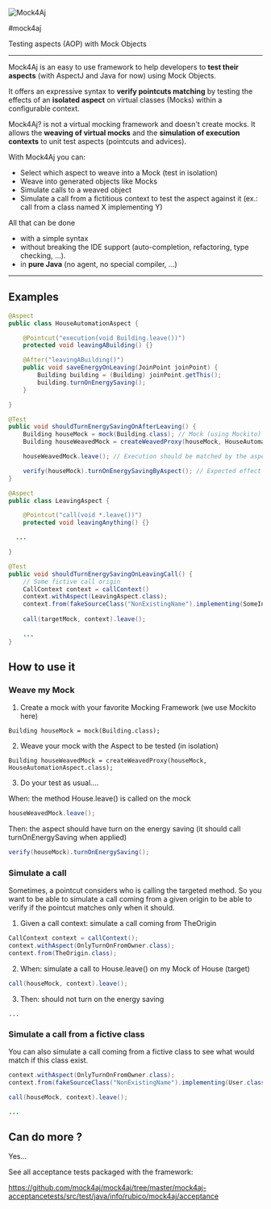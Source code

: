 ![Mock4Aj](https://raw2.github.com/mock4aj/mock4aj/master/logo/mock4aj_lt.png)

#mock4aj

Testing aspects (AOP) with Mock Objects
  

---

Mock4Aj is an easy to use framework to help developers to **test their aspects** (with AspectJ and Java for now) using Mock Objects.

It offers an expressive syntax to **verify pointcuts matching** by testing the effects of an **isolated aspect** on virtual classes (Mocks) within a configurable context.

Mock4Aj? is not a virtual mocking framework and doesn't create mocks. It allows the **weaving of virtual mocks** and the **simulation of execution contexts** to unit test aspects (pointcuts and advices).

With Mock4Aj you can:

- Select which aspect to weave into a Mock (test in isolation)
- Weave into generated objects like Mocks
- Simulate calls to a weaved object
- Simulate a call from a fictitious context to test the aspect against it (ex.: call from a class named X implementing Y)

All that can be done

- with a simple syntax
- without breaking the IDE support (auto-completion, refactoring, type checking, ...).
- in **pure Java** (no agent, no special compiler, ...)

---

## Examples

```java
@Aspect
public class HouseAutomationAspect {

	@Pointcut("execution(void Building.leave())")
	protected void leavingABuilding() {}

	@After("leavingABuilding()")
	public void saveEnergyOnLeaving(JoinPoint joinPoint) {
		Building building = (Building) joinPoint.getThis();
		building.turnOnEnergySaving();
	}

}

@Test
public void shouldTurnEnergySavingOnAfterLeaving() {
    Building houseMock = mock(Building.class); // Mock (using Mockito)
    Building houseWeavedMock = createWeavedProxy(houseMock, HouseAutomationAspect.class); // Weave

    houseWeavedMock.leave(); // Execution should be matched by the aspect

    verify(houseMock).turnOnEnergySavingByAspect(); // Expected effect of the Aspect
}
```

```java
@Aspect
public class LeavingAspect {

	@Pointcut("call(void *.leave())")
	protected void leavingAnything() {}

  ...

}

@Test
public void shouldTurnEnergySavingOnLeavingCall() {
    // Some fictive call origin
    CallContext context = callContext()
    context.withAspect(LeavingAspect.class);
    context.from(fakeSourceClass("NonExistingName").implementing(SomeInterface.class));
  
    call(targetMock, context).leave();
    
    ...
}
``` 


## How to use it

### Weave my Mock

1. Create a mock with your favorite Mocking Framework (we use Mockito here)

  ```
  Building houseMock = mock(Building.class);
  ```

2. Weave your mock with the Aspect to be tested (in isolation)

  ```
  Building houseWeavedMock = createWeavedProxy(houseMock, HouseAutomationAspect.class);
  ```

3. Do your test as usual....

  When: the method House.leave() is called on the mock
      
  ```java
  houseWeavedMock.leave();
  ```

  Then: the aspect should have turn on the energy saving (it should call turnOnEnergySaving when applied)
  
  ```java
  verify(houseMock).turnOnEnergySaving();
  ```

### Simulate a call
Sometimes, a pointcut considers who is calling the targeted method. So you want to be able to simulate a call coming from a given origin to be able to verify if the pointcut matches only when it should.

1. Given a call context: simulate a call coming from TheOrigin

  ```java
  CallContext context = callContext();
  context.withAspect(OnlyTurnOnFromOwner.class);
  context.from(TheOrigin.class);
  ```

2. When: simulate a call to House.leave() on my Mock of House (target)

  ```java
  call(houseMock, context).leave();
  ```

3. Then: should not turn on the energy saving
  ```
  ...
  ```

### Simulate a call from a fictive class
You can also simulate a call coming from a fictive class to see what would match if this class exist.

  ```java
  context.withAspect(OnlyTurnOnFromOwner.class);
  context.from(fakeSourceClass("NonExistingName").implementing(User.class));
  
  call(houseMock, context).leave();
  
  ...
  ```

## Can do more ?

Yes...

See all acceptance tests packaged with the framework:

https://github.com/mock4aj/mock4aj/tree/master/mock4aj-acceptancetests/src/test/java/info/rubico/mock4aj/acceptance
